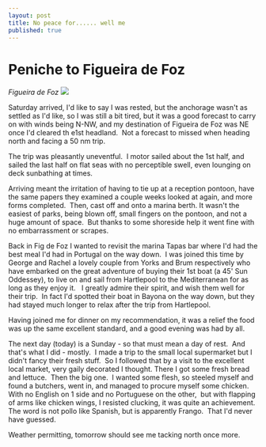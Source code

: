 ```yaml
---
layout: post
title: No peace for...... well me
published: true
---
```


# Peniche to Figueira de Foz

*Figueira de Foz* ![]({{site.baseurl}}/assets/market_scale.jpg)

Saturday arrived, I'd like to say I was rested, but the anchorage wasn't as settled as I'd like, so I was still a bit tired, but it was a good forecast to carry on with winds being N-NW, and my destination of Figueira de Foz was NE once I'd cleared th e1st headland.  Not a forecast to missed when heading north and facing a 50 nm trip.

The trip was pleasantly uneventful.  I motor sailed about the 1st half, and sailed the last half on flat seas with no perceptible swell, even lounging on deck sunbathing at times.

Arriving meant the irritation of having to tie up at a reception pontoon, have the same papers they examined a couple weeks looked at again, and more forms completed.  Then, cast off and onto a marina berth. It wasn't the easiest of parks, being blown off, small fingers on the pontoon, and not a huge amount of space.  But thanks to some shoreside help it went fine with no embarrassment or scrapes.

Back in Fig de Foz I wanted to revisit the marina Tapas bar where I'd had the best meal I'd had in Portugal on the way down.  I was joined this time by George and Rachel a lovely couple from Yorks and Brum respectively who have embarked on the great adventure of buying their 1st boat (a 45' Sun Oddessey), to live on and sail from Hartlepool to the Mediterranean for as long as they enjoy it.   I greatly admire their spirit, and wish them well for their trip.  In fact I'd spotted their boat in Bayona on the way down, but they had stayed much longer to relax after the trip from Hartlepool.

Having joined me for dinner on my recommendation, it was a relief the food was up the same excellent standard, and a good evening was had by all.

The next day (today) is a Sunday - so that must mean a day of rest.  And that's what I did - mostly.  I made a trip to the small local supermarket but I didn't fancy their fresh stuff.  So I followed that by a visit to the excellent local market, very gaily decorated I thought. There I got some fresh bread and lettuce.  Then the big one.  I wanted some flesh, so steeled myself and found a butchers, went in, and managed to procure myself some chicken.  With no English on 1 side and no Portuguese on the other,  but with flapping of arms like chicken wings, I resisted clucking, it was quite an achievement. The word is not pollo like Spanish, but is apparently Frango.  That I'd never have guessed.

Weather permitting, tomorrow should see me tacking north once more.
